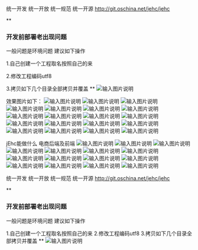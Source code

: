 
统一开发 统一开放 统一规范 统一开源
http://git.oschina.net/jehc/jehc

 **

### 开发前部署老出现问题 
一般问题是环境问题
建议如下操作

1.自己创建一个工程取名按照自己的来

2.修改工程编码utf8

3.拷贝如下几个目录全部拷贝并覆盖
** 
![输入图片说明](https://git.oschina.net/uploads/images/2017/0819/113650_c37e551c_1341290.png "[ON1R~`4U[R90ED5CB~B(]H.png")


效果图片如下：
![输入图片说明](https://git.oschina.net/uploads/images/2017/0720/083949_bebb2d0c_1341290.png "sjq1.png")
![输入图片说明](https://git.oschina.net/uploads/images/2017/0720/084043_6b1c28b6_1341290.png "sjq2.png")
![输入图片说明](https://git.oschina.net/uploads/images/2017/0720/084240_07423905_1341290.png "lc1.png")
![输入图片说明](https://git.oschina.net/uploads/images/2017/0720/084359_4d49d21d_1341290.png "lc2.png")
![输入图片说明](https://git.oschina.net/uploads/images/2017/0720/084511_50bf62b0_1341290.png "lc3.png")
![输入图片说明](https://git.oschina.net/uploads/images/2017/0720/084653_2048fab2_1341290.png "user.png")
![输入图片说明](https://git.oschina.net/uploads/images/2017/0720/084752_c6b413d5_1341290.png "user1.png")
![输入图片说明](https://git.oschina.net/uploads/images/2017/0720/084858_695d8769_1341290.png "org.png")
![输入图片说明](https://git.oschina.net/uploads/images/2017/0720/084947_83dd4d3a_1341290.png "org2.png")
![输入图片说明](https://git.oschina.net/uploads/images/2017/0720/085141_6f1e768d_1341290.png "sjqx.png")
![输入图片说明](https://git.oschina.net/uploads/images/2017/0720/085229_5859c774_1341290.png "sjq2.png")
![输入图片说明](https://git.oschina.net/uploads/images/2017/0720/085314_d85701c3_1341290.png "sjq2.png")
![输入图片说明](https://git.oschina.net/uploads/images/2017/0720/083640_8f02fde9_1341290.png "index.png")
![输入图片说明](https://git.oschina.net/uploads/images/2017/0720/083809_00948d02_1341290.png "solr.png")
![输入图片说明](https://git.oschina.net/uploads/images/2017/0720/090355_c116f394_1341290.png "dmscq.png")
![输入图片说明](https://git.oschina.net/uploads/images/2017/0720/090407_c30a9bde_1341290.png "dmscq2.png")
![输入图片说明](https://git.oschina.net/uploads/images/2017/0720/090422_5e5681bb_1341290.png "fle.png")
![输入图片说明](https://git.oschina.net/uploads/images/2017/0720/090435_24e7cfe3_1341290.png "fle1.png")
![输入图片说明](https://git.oschina.net/uploads/images/2017/0720/090636_ddd7ca8c_1341290.png "menu.png")

jEhc能做什么
电商后端及前端
![输入图片说明](https://git.oschina.net/uploads/images/2017/0810/112631_31872428_1341290.png "1001.png")
![输入图片说明](https://git.oschina.net/uploads/images/2017/0810/112643_e51de5dd_1341290.png "1002.png")
![输入图片说明](https://git.oschina.net/uploads/images/2017/0810/112655_605034a1_1341290.png "1003.png")
![输入图片说明](https://git.oschina.net/uploads/images/2017/0810/112705_3a7ca007_1341290.png "1004.png")
![输入图片说明](https://git.oschina.net/uploads/images/2017/0810/112714_d3c25d62_1341290.png "1005.png")
![输入图片说明](https://git.oschina.net/uploads/images/2017/0810/112739_1c2a59af_1341290.png "1006.png")
![输入图片说明](https://git.oschina.net/uploads/images/2017/0810/112753_884bd56f_1341290.png "1007.png")
![输入图片说明](https://git.oschina.net/uploads/images/2017/0810/112803_e295a33d_1341290.png "1008.png")
![输入图片说明](https://git.oschina.net/uploads/images/2017/0810/112814_93810dcc_1341290.png "1009.png")
![输入图片说明](https://git.oschina.net/uploads/images/2017/0810/112825_1e98faac_1341290.png "1010.png")
![输入图片说明](https://git.oschina.net/uploads/images/2017/0810/112835_0328db55_1341290.png "1011.png")
![输入图片说明](https://git.oschina.net/uploads/images/2017/0810/112844_9ec92c49_1341290.png "1012.png")
![![输入图片说明](https://git.oschina.net/uploads/images/2017/0810/112902_ac1790b1_1341290.png "1014.png")](https://git.oschina.net/uploads/images/2017/0810/112854_b17c3331_1341290.png "1013.png")
![输入图片说明](https://git.oschina.net/uploads/images/2017/0810/112912_98acde30_1341290.png "1015.png")
![输入图片说明](https://git.oschina.net/uploads/images/2017/0810/112919_9c078349_1341290.png "1016.png")

统一开发 统一开放 统一规范 统一开源
http://git.oschina.net/jehc/jehc

 **

### 开发前部署老出现问题 
一般问题是环境问题
建议如下操作

1.自己创建一个工程取名按照自己的来
2.修改工程编码utf8
3.拷贝如下几个目录全部拷贝并覆盖
** 
![输入图片说明](https://git.oschina.net/uploads/images/2017/0819/113650_c37e551c_1341290.png "[ON1R~`4U[R90ED5CB~B(]H.png")
